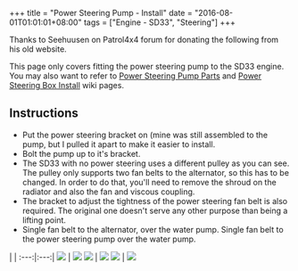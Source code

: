+++
title = "Power Steering Pump - Install"
date = "2016-08-01T01:01:01+08:00"
tags = ["Engine - SD33", "Steering"]
+++

Thanks to Seehuusen on Patrol4x4 forum for donating the following from his old website.

This page only covers fitting the power steering pump to the SD33 engine. You may also want to refer to [Power Steering Pump Parts][Wiki: pump parts] and [Power Steering Box Install][Wiki: box install] wiki pages.

## Instructions

*   Put the power steering bracket on (mine was still assembled to the pump, but I pulled it apart to make it easier to install.
*   Bolt the pump up to it's bracket.
*   The SD33 with no power steering uses a different pulley as you can see. The pulley only supports two fan belts to the alternator, so this has to be changed. In order to do that, you'll need to remove the shroud on the radiator and also the fan and viscous coupling.
*   The bracket to adjust the tightness of the power steering fan belt is also required. The original one doesn't serve any other purpose than being a lifting point.
*   Single fan belt to the alternator, over the water pump. Single fan belt to the power steering pump over the water pump.

   |   |
:---:|:---:|
[![][Image: pump 1]][Image: pump 1] | [![][Image: pump 2]][Image: pump 2]
[![][Image: pump 3]][Image: pump 3] | [![][Image: pump 4]][Image: pump 4]
[![][Image: pump 5]][Image: pump 5] | [![][Image: pump 6]][Image: pump 6]

[Image: pump 1]: /wiki/engine-sd33/power-steering-pump-install/sd33-power-steer-01.jpg
[Image: pump 2]: /wiki/engine-sd33/power-steering-pump-install/sd33-power-steer-02.jpg
[Image: pump 3]: /wiki/engine-sd33/power-steering-pump-install/sd33-power-steer-03.jpg
[Image: pump 4]: /wiki/engine-sd33/power-steering-pump-install/sd33-power-steer-04.jpg
[Image: pump 5]: /wiki/engine-sd33/power-steering-pump-install/sd33-power-steer-05.jpg
[Image: pump 6]: /wiki/engine-sd33/power-steering-pump-install/sd33-power-steer-06.jpg

[Wiki: pump parts]: /wiki/engine-sd33/power-steering-pump-parts
[Wiki: box install]: /wiki/steering/power-steering-box-install
